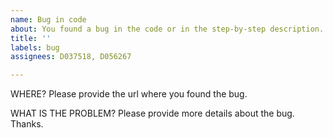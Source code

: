 ```yaml
---
name: Bug in code
about: You found a bug in the code or in the step-by-step description.
title: ''
labels: bug
assignees: D037518, D056267

---
```


WHERE?
Please provide the url where you found the bug.

WHAT IS THE PROBLEM?
Please provide more details about the bug. Thanks.
